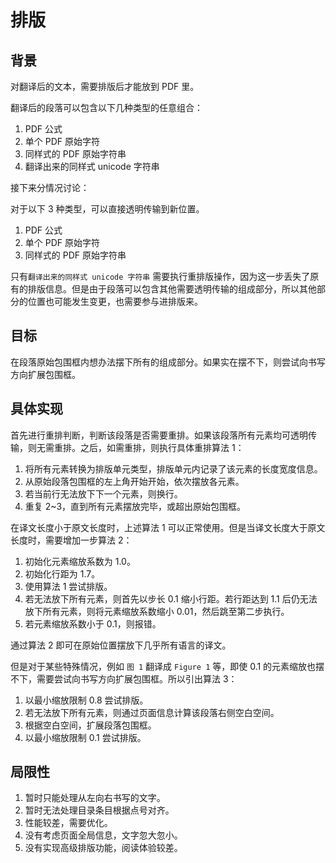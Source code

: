 # 排版

## 背景

对翻译后的文本，需要排版后才能放到 PDF 里。

翻译后的段落可以包含以下几种类型的任意组合：

1. PDF 公式
2. 单个 PDF 原始字符
3. 同样式的 PDF 原始字符串
4. 翻译出来的同样式 unicode 字符串

接下来分情况讨论：

对于以下 3 种类型，可以直接透明传输到新位置。

1. PDF 公式
2. 单个 PDF 原始字符
3. 同样式的 PDF 原始字符串

只有`翻译出来的同样式 unicode 字符串` 需要执行重排版操作，因为这一步丢失了原有的排版信息。但是由于段落可以包含其他需要透明传输的组成部分，所以其他部分的位置也可能发生变更，也需要参与进排版来。

## 目标

在段落原始包围框内想办法摆下所有的组成部分。如果实在摆不下，则尝试向书写方向扩展包围框。

## 具体实现

首先进行重排判断，判断该段落是否需要重排。如果该段落所有元素均可透明传输，则无需重排。之后，如需重排，则执行具体重排算法 1：

1. 将所有元素转换为排版单元类型，排版单元内记录了该元素的长度宽度信息。
2. 从原始段落包围框的左上角开始开始，依次摆放各元素。
3. 若当前行无法放下下一个元素，则换行。
4. 重复 2~3，直到所有元素摆放完毕，或超出原始包围框。

在译文长度小于原文长度时，上述算法 1 可以正常使用。但是当译文长度大于原文长度时，需要增加一步算法 2：

1. 初始化元素缩放系数为 1.0。
2. 初始化行距为 1.7。
3. 使用算法 1 尝试排版。
4. 若无法放下所有元素，则首先以步长 0.1 缩小行距。若行距达到 1.1 后仍无法放下所有元素，则将元素缩放系数缩小 0.01，然后跳至第二步执行。
5. 若元素缩放系数小于 0.1，则报错。

通过算法 2 即可在原始位置摆放下几乎所有语言的译文。

但是对于某些特殊情况，例如 `图 1` 翻译成 `Figure 1` 等，即使 0.1 的元素缩放也摆不下，需要尝试向书写方向扩展包围框。所以引出算法 3：

1. 以最小缩放限制 0.8 尝试排版。
2. 若无法放下所有元素，则通过页面信息计算该段落右侧空白空间。
3. 根据空白空间，扩展段落包围框。
4. 以最小缩放限制 0.1 尝试排版。

## 局限性

1. 暂时只能处理从左向右书写的文字。
2. 暂时无法处理目录条目根据点号对齐。
3. 性能较差，需要优化。
4. 没有考虑页面全局信息，文字忽大忽小。
5. 没有实现高级排版功能，阅读体验较差。
